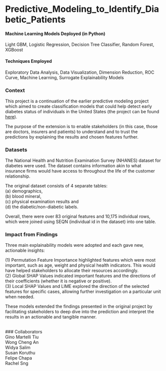 # Predictive_Modeling_to_Identify_Diabetic_Patients

#### Machine Learning Models Deployed (in Python)
Light GBM, Logistic Regression, Decision Tree Classifier, Random Forest, XGBoost

#### Techniques Employed
Exploratory Data Analysis, Data Visualization, Dimension Reduction, ROC Curve, Machine Learning, Surrogate Explainability Models

### Context
This project is a continuation of the earlier predictive modeling project which aimed to create classification models that could help detect early diabetes status of individuals in the United States (the project can be found <a href="https://github.com/salimwid/Predictive_Modeling_to_Identify_Diabetic_Patients/"> here</a>). <br>

The purpose of the extension is to enable stakeholders (in this case, those are doctors, insurers and patients) to understand and to trust the predictions by explaining the results and chosen features further.

### Datasets
The National Health and Nutrition Examination Survey (NHANES) dataset for diabetes were used. The dataset contains information akin to what insurance firms would have access to throughout the life of the customer relationship.<br>

The original dataset consists of 4 separate tables: <br>
(a) demographics, <br>
(b) blood mineral, <br>
(c) physical examination results and <br>
(d) the diabetic/non-diabetic labels. <br>

Overall, there were over 83 original features and 10,175 individual rows, which were joined using SEQN (individual id in the dataset) into one table.

### Impact from Findings
Three main explainability models were adopted and each gave new, actionable insights: <br>

(1) Permutation Feature Importance highlighted features which were most important, such as age, weight and physical health indicators. This would have helped stakeholders to allocate their resources accordingly. <br>
(2) Global SHAP Values indicated important features and the directions of their coefficients (whether it is negative or positive). <br>
(3) Local SHAP Values and LIME explored the direction of the selected features for specific cases, allowing further investigation on a particular unit when needed. <br>

These models extended the findings presented in the original project by facilitating stakeholders to deep dive into the prediction and interpret the results in an actionable and tangible manner.

<br>
### Collaborators <br>
Gino Martelli Tiu <br>
Wong Cheng An <br>
Widya Salim <br>
Susan Koruthu <br>
Felipe Chapa <br>
Rachel Sng <br>
